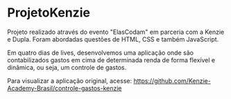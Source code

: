 # ProjetoKenzie

Projeto realizado através do evento "ElasCodam" em parceria com a Kenzie e Dupla. Foram abordadas questões de HTML, CSS e também JavaScript.

Em quatro dias de lives, desenvolvemos uma aplicação onde são contabilizados gastos em cima de determinada renda de forma flexível e dinâmica, ou seja, um controle de gastos.

Para visualizar a aplicação original, acesse:
https://github.com/Kenzie-Academy-Brasil/controle-gastos-kenzie
